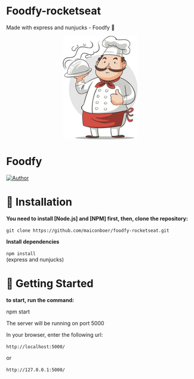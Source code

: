 # Foodfy-rocketseat
Made with express and nunjucks - Foodfy 🍕


<p align="center">
   <img src="./public/assets/imgs/chef.png" width="200"/>
</p>

# Foodfy


[![Author](https://img.shields.io/badge/author-maiconboer-blue?style=flat-square)](https://github.com/maiconboer)


# :construction_worker: Installation

**You need to install [Node.js] and [NPM] first, then, clone the repository:**

```git clone https://github.com/maiconboer/foodfy-rocketseat.git```

**Install dependencies**

```npm install```  
(express and nunjucks)


# :runner: Getting Started


**to start, run the command:**

npm start

The server will be running on port 5000

In your browser, enter the following url:

```http://localhost:5000/```

or

```http://127.0.0.1:5000/```

